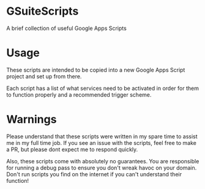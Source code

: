 # GSuiteScripts
A brief collection of useful Google Apps Scripts

# Usage
These scripts are intended to be copied into a new Google Apps Script project and set up from there.

Each script has a list of what services need to be activated in order for them to function properly and a recommended trigger scheme.

# Warnings
Please understand that these scripts were written in my spare time to assist me in my full time job. If you see an issue with the scripts, feel free to make a PR, but please dont expect me to respond quickly.

Also, these scripts come with absolutely no guarantees. You are responsible for running a debug pass to ensure you don't wreak havoc on your domain. 
Don't run scripts you find on the internet if you can't understand their function!
